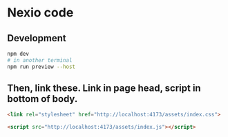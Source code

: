 # Nexio code


## Development

```bash
npm dev
# in another terminal
npm run preview --host
```

Then, link these. Link in page head, script in bottom of body.
---
```html
<link rel="stylesheet" href="http://localhost:4173/assets/index.css">
```

```html
<script src="http://localhost:4173/assets/index.js"></script>
```
```
